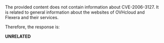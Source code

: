 The provided content does not contain information about CVE-2006-3127. It is related to general information about the websites of OVHcloud and Flexera and their services.

Therefore, the response is:

**UNRELATED**
